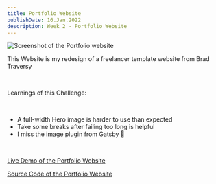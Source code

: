 ```yaml
---
title: Portfolio Website
publishDate: 16.Jan.2022
description: Week 2 - Portfolio Website
---
```


![Screenshot of the Portfolio website](/assets/portfolio.jpg)

This Website is my redesign of a freelancer template website from Brad Traversy

<br/>

Learnings of this Challenge:

  <br/>

  <ul>
  
  <li>
  A full-width Hero image is harder to use than expected
  </li>

  <li>
  Take some breaks after failing too long is helpful
  </li>

  <li>
  I miss the image plugin from Gatsby 🥺
  </li>

  </ul>

  <br/>

[Live Demo of the Portfolio Website](https://agitated-newton-157428.netlify.app/)

[Source Code of the Portfolio Website](https://github.com/MinhKhangTran/w52s_2_astro_portfolio)
